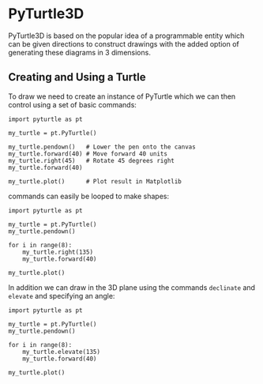 # PyTurtle3D

PyTurtle3D is based on the popular idea of a programmable entity which can be given directions to construct drawings with the added
option of generating these diagrams in 3 dimensions.

## Creating and Using a Turtle

To draw we need to create an instance of PyTurtle which we can then control using a set of basic commands:

```
import pyturtle as pt

my_turtle = pt.PyTurtle()

my_turtle.pendown()   # Lower the pen onto the canvas
my_turtle.forward(40) # Move forward 40 units
my_turtle.right(45)   # Rotate 45 degrees right
my_turtle.forward(40)

my_turtle.plot()      # Plot result in Matplotlib
```

commands can easily be looped to make shapes:

```
import pyturtle as pt

my_turtle = pt.PyTurtle()
my_turtle.pendown()

for i in range(8):
    my_turtle.right(135)
    my_turtle.forward(40)

my_turtle.plot()
```

In addition we can draw in the 3D plane using the commands `declinate` and `elevate` and specifying an angle:


```
import pyturtle as pt

my_turtle = pt.PyTurtle()
my_turtle.pendown()

for i in range(8):
    my_turtle.elevate(135)
    my_turtle.forward(40)

my_turtle.plot()
```
